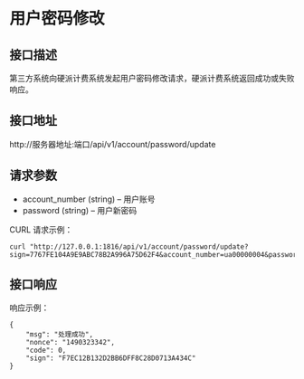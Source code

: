 # 用户密码修改

## 接口描述

第三方系统向硬派计费系统发起用户密码修改请求，硬派计费系统返回成功或失败响应。

## 接口地址

http://服务器地址:端口/api/v1/account/password/update

## 请求参数

- account_number (string) – 用户账号
- password (string) – 用户新密码

CURL 请求示例：

    curl "http://127.0.0.1:1816/api/v1/account/password/update?sign=7767FE104A9E9ABC78B2A996A75D62F4&account_number=ua00000004&password=888888"

## 接口响应

响应示例：

    {
        "msg": "处理成功",
        "nonce": "1490323342",
        "code": 0,
        "sign": "F7EC12B132D2BB6DFF8C28D0713A434C"
    }
